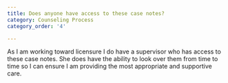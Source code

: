 ```yaml
---
title: Does anyone have access to these case notes?
category: Counseling Process
category_order: '4'

---
```


<p>As I am working toward licensure I do have a supervisor who has access to these case notes. She does have the ability to look over them from time to time so I can ensure I am providing the most appropriate and supportive care.</p>

